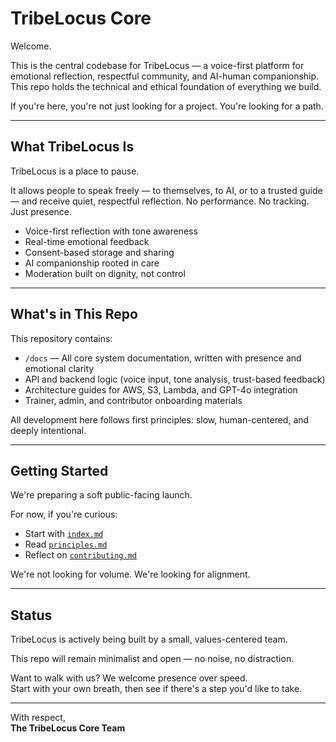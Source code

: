 # TribeLocus Core

Welcome.

This is the central codebase for TribeLocus — a voice-first platform for emotional reflection, respectful community, and AI-human companionship. This repo holds the technical and ethical foundation of everything we build.

If you're here, you're not just looking for a project. You're looking for a path.

---

## What TribeLocus Is

TribeLocus is a place to pause.

It allows people to speak freely — to themselves, to AI, or to a trusted guide — and receive quiet, respectful reflection. No performance. No tracking. Just presence.

- Voice-first reflection with tone awareness  
- Real-time emotional feedback  
- Consent-based storage and sharing  
- AI companionship rooted in care  
- Moderation built on dignity, not control

---

## What's in This Repo

This repository contains:

- `/docs` — All core system documentation, written with presence and emotional clarity  
- API and backend logic (voice input, tone analysis, trust-based feedback)  
- Architecture guides for AWS, S3, Lambda, and GPT-4o integration  
- Trainer, admin, and contributor onboarding materials  

All development here follows first principles: slow, human-centered, and deeply intentional.

---

## Getting Started

We're preparing a soft public-facing launch.

For now, if you're curious:
- Start with [`index.md`](./docs/index.md)  
- Read [`principles.md`](./docs/principles.md)  
- Reflect on [`contributing.md`](./docs/contributing.md)

We're not looking for volume. We're looking for alignment.

---

## Status

TribeLocus is actively being built by a small, values-centered team.

This repo will remain minimalist and open — no noise, no distraction.

Want to walk with us? We welcome presence over speed.  
Start with your own breath, then see if there's a step you'd like to take.

---

With respect,  
**The TribeLocus Core Team**
